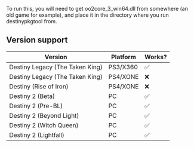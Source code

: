 To run this, you will need to get oo2core_3_win64.dll from somewhere (an old game for example), and place it in the
directory where you run destinypkgtool from.

## Version support

| Version                         | Platform | Works? |
|---------------------------------|----------|--------|
| Destiny Legacy (The Taken King) | PS3/X360 | ✅      |
| Destiny Legacy (The Taken King) | PS4/XONE | ❌      |
| Destiny (Rise of Iron)          | PS4/XONE | ❌      |
| Destiny 2 (Beta)                | PC       | ✅      |
| Destiny 2 (Pre-BL)              | PC       | ✅      |
| Destiny 2 (Beyond Light)        | PC       | ✅      |
| Destiny 2 (Witch Queen)         | PC       | ✅      |
| Destiny 2 (Lightfall)           | PC       | ✅      |
